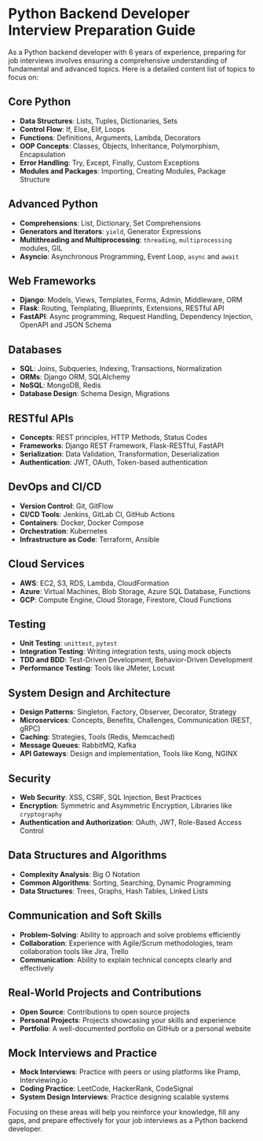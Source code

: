 # Python Backend Developer Interview Preparation Guide

As a Python backend developer with 6 years of experience, preparing for job interviews involves ensuring a comprehensive understanding of fundamental and advanced topics. Here is a detailed content list of topics to focus on:

## Core Python
- **Data Structures**: Lists, Tuples, Dictionaries, Sets
- **Control Flow**: If, Else, Elif, Loops
- **Functions**: Definitions, Arguments, Lambda, Decorators
- **OOP Concepts**: Classes, Objects, Inheritance, Polymorphism, Encapsulation
- **Error Handling**: Try, Except, Finally, Custom Exceptions
- **Modules and Packages**: Importing, Creating Modules, Package Structure

## Advanced Python
- **Comprehensions**: List, Dictionary, Set Comprehensions
- **Generators and Iterators**: `yield`, Generator Expressions
- **Multithreading and Multiprocessing**: `threading`, `multiprocessing` modules, GIL
- **Asyncio**: Asynchronous Programming, Event Loop, `async` and `await`

## Web Frameworks
- **Django**: Models, Views, Templates, Forms, Admin, Middleware, ORM
- **Flask**: Routing, Templating, Blueprints, Extensions, RESTful API
- **FastAPI**: Async programming, Request Handling, Dependency Injection, OpenAPI and JSON Schema

## Databases
- **SQL**: Joins, Subqueries, Indexing, Transactions, Normalization
- **ORMs**: Django ORM, SQLAlchemy
- **NoSQL**: MongoDB, Redis
- **Database Design**: Schema Design, Migrations

## RESTful APIs
- **Concepts**: REST principles, HTTP Methods, Status Codes
- **Frameworks**: Django REST Framework, Flask-RESTful, FastAPI
- **Serialization**: Data Validation, Transformation, Deserialization
- **Authentication**: JWT, OAuth, Token-based authentication

## DevOps and CI/CD
- **Version Control**: Git, GitFlow
- **CI/CD Tools**: Jenkins, GitLab CI, GitHub Actions
- **Containers**: Docker, Docker Compose
- **Orchestration**: Kubernetes
- **Infrastructure as Code**: Terraform, Ansible

## Cloud Services
- **AWS**: EC2, S3, RDS, Lambda, CloudFormation
- **Azure**: Virtual Machines, Blob Storage, Azure SQL Database, Functions
- **GCP**: Compute Engine, Cloud Storage, Firestore, Cloud Functions

## Testing
- **Unit Testing**: `unittest`, `pytest`
- **Integration Testing**: Writing integration tests, using mock objects
- **TDD and BDD**: Test-Driven Development, Behavior-Driven Development
- **Performance Testing**: Tools like JMeter, Locust

## System Design and Architecture
- **Design Patterns**: Singleton, Factory, Observer, Decorator, Strategy
- **Microservices**: Concepts, Benefits, Challenges, Communication (REST, gRPC)
- **Caching**: Strategies, Tools (Redis, Memcached)
- **Message Queues**: RabbitMQ, Kafka
- **API Gateways**: Design and implementation, Tools like Kong, NGINX

## Security
- **Web Security**: XSS, CSRF, SQL Injection, Best Practices
- **Encryption**: Symmetric and Asymmetric Encryption, Libraries like `cryptography`
- **Authentication and Authorization**: OAuth, JWT, Role-Based Access Control

## Data Structures and Algorithms
- **Complexity Analysis**: Big O Notation
- **Common Algorithms**: Sorting, Searching, Dynamic Programming
- **Data Structures**: Trees, Graphs, Hash Tables, Linked Lists

## Communication and Soft Skills
- **Problem-Solving**: Ability to approach and solve problems efficiently
- **Collaboration**: Experience with Agile/Scrum methodologies, team collaboration tools like Jira, Trello
- **Communication**: Ability to explain technical concepts clearly and effectively

## Real-World Projects and Contributions
- **Open Source**: Contributions to open source projects
- **Personal Projects**: Projects showcasing your skills and experience
- **Portfolio**: A well-documented portfolio on GitHub or a personal website

## Mock Interviews and Practice
- **Mock Interviews**: Practice with peers or using platforms like Pramp, Interviewing.io
- **Coding Practice**: LeetCode, HackerRank, CodeSignal
- **System Design Interviews**: Practice designing scalable systems

Focusing on these areas will help you reinforce your knowledge, fill any gaps, and prepare effectively for your job interviews as a Python backend developer.
